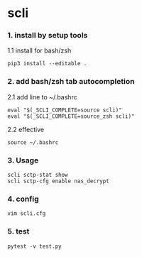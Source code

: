 # scli

### 1. install by setup tools
1.1 install for bash/zsh
```shell
pip3 install --editable .
```
### 2. add bash/zsh tab autocompletion
2.1 add line to ~/.bashrc 

```shell
eval "$(_SCLI_COMPLETE=source scli)"
eval "$(_SCLI_COMPLETE=source_zsh scli)"
```
2.2 effective
```shell
source ~/.bashrc
```
### 3. Usage
```
scli sctp-stat show
scli sctp-cfg enable nas_decrypt
```

### 4. config 
```
vim scli.cfg
```

### 5. test

```
pytest -v test.py
```
